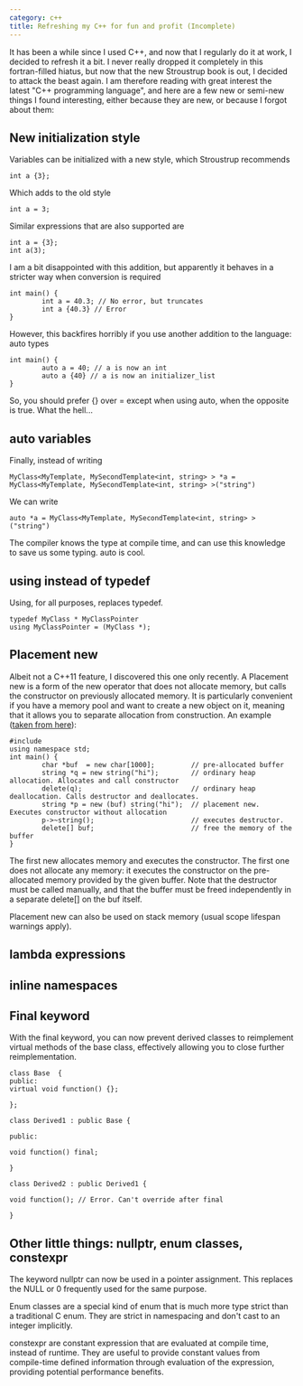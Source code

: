 ```yaml
---
category: c++
title: Refreshing my C++ for fun and profit (Incomplete)
---
```


It has been a while since I used C++, and now that I regularly do it at work, I
decided to refresh it a bit. I never really dropped it completely in this
fortran-filled hiatus, but now that the new Stroustrup book is out, I decided
to attack the beast again. I am therefore reading with great interest the
latest "C++ programming language", and here are a few new or semi-new things I
found interesting, either because they are new, or because I forgot about them:

## New initialization style

Variables can be initialized with a new style, which Stroustrup recommends
```
int a {3};
```
Which adds to the old style
```
int a = 3;
```
Similar expressions that are also supported are
```
int a = {3};
int a(3);
```
I am a bit disappointed with this addition, but apparently it behaves in a stricter way when conversion is required
```
int main() {
        int a = 40.3; // No error, but truncates
        int a {40.3} // Error
}
```
However, this backfires horribly if you use another addition to the language: auto types
```
int main() {
        auto a = 40; // a is now an int
        auto a {40} // a is now an initializer_list
}
```
So, you should prefer {} over = except when using auto, when the opposite is true. What the hell...

## auto variables

Finally, instead of writing
```
MyClass<MyTemplate, MySecondTemplate<int, string> > *a = MyClass<MyTemplate, MySecondTemplate<int, string> >("string")
```
We can write
```
auto *a = MyClass<MyTemplate, MySecondTemplate<int, string> >("string")
```
The compiler knows the type at compile time, and can use this knowledge to save us some typing. auto is cool.

## using instead of typedef

Using, for all purposes, replaces typedef.
```
typedef MyClass * MyClassPointer
using MyClassPointer = (MyClass *);
```

## Placement new

Albeit not a C++11 feature, I discovered this one only recently. A Placement
new is a form of the new operator that does not allocate memory, but calls the
constructor on previously allocated memory. It is particularly convenient if
you have a memory pool and want to create a new object on it, meaning that it
allows you to separate allocation from construction. An example (<a
href="http://www.devx.com/tips/Tip/12582">taken from here</a>):

```
#include 
using namespace std;
int main() {
        char *buf  = new char[1000];         // pre-allocated buffer
        string *q = new string("hi");        // ordinary heap allocation. Allocates and call constructor
        delete(q);                           // ordinary heap deallocation. Calls destructor and deallocates.
        string *p = new (buf) string("hi");  // placement new. Executes constructor without allocation
        p->~string();                        // executes destructor.
        delete[] buf;                        // free the memory of the buffer
}
```

The first new allocates memory and executes the constructor. The first one does
not allocate any memory: it executes the constructor on the pre-allocated
memory provided by the given buffer. Note that the destructor must be called
manually, and that the buffer must be freed independently in a separate
delete[] on the buf itself.

Placement new can also be used on stack memory (usual scope lifespan warnings apply).

## lambda expressions

## inline namespaces

## Final keyword

With the final keyword, you can now prevent derived classes to reimplement
virtual methods of the base class, effectively allowing you to close further
reimplementation.

```
class Base  {
public:
virtual void function() {};

};

class Derived1 : public Base {

public:

void function() final;

}

class Derived2 : public Derived1 {

void function(); // Error. Can't override after final

}
```

## Other little things: nullptr, enum classes, constexpr

The keyword nullptr can now be used in a pointer assignment. This replaces the
NULL or 0 frequently used for the same purpose.

Enum classes are a special kind of enum that is much more type strict than a
traditional C enum. They are strict in namespacing and don't cast to an integer
implicitly.

constexpr are constant expression that are evaluated at compile time, instead
of runtime. They are useful to provide constant values from compile-time
defined information through evaluation of the expression, providing potential
performance benefits.

